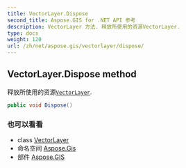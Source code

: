 ```yaml
---
title: VectorLayer.Dispose
second_title: Aspose.GIS for .NET API 参考
description: VectorLayer 方法. 释放所使用的资源VectorLayer.
type: docs
weight: 120
url: /zh/net/aspose.gis/vectorlayer/dispose/
---
```

## VectorLayer.Dispose method

释放所使用的资源[`VectorLayer`](../).

```csharp
public void Dispose()
```

### 也可以看看

* class [VectorLayer](../)
* 命名空间 [Aspose.Gis](../../vectorlayer/)
* 部件 [Aspose.GIS](../../../)


